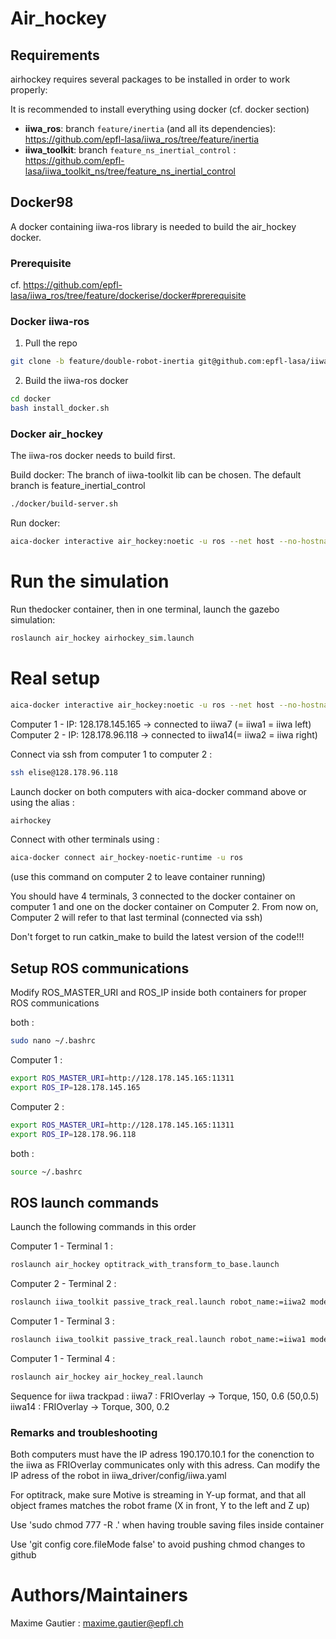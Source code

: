 # Air_hockey 

## Requirements
airhockey requires several packages to be installed in order to work properly:

It is recommended to install everything using docker (cf. docker section)

* **iiwa_ros**: branch `feature/inertia` (and all its dependencies): https://github.com/epfl-lasa/iiwa_ros/tree/feature/inertia
* **iiwa_toolkit**: branch `feature_ns_inertial_control` :  https://github.com/epfl-lasa/iiwa_toolkit_ns/tree/feature_ns_inertial_control

## Docker98

A docker containing iiwa-ros library is needed to build the air_hockey docker.

### Prerequisite

cf. https://github.com/epfl-lasa/iiwa_ros/tree/feature/dockerise/docker#prerequisite

### Docker iiwa-ros
1. Pull the repo 
```bash
git clone -b feature/double-robot-inertia git@github.com:epfl-lasa/iiwa_ros.git
```
    
2. Build the iiwa-ros docker
``` bash
cd docker
bash install_docker.sh
```

### Docker air_hockey
The iiwa-ros docker needs to build first.

Build docker:
The branch of iiwa-toolkit lib can be chosen. The default branch is feature_inertial_control
```bash
./docker/build-server.sh
```

Run docker:
``` bash 
aica-docker interactive air_hockey:noetic -u ros --net host --no-hostname -v /path_to_project/air_hockey:/home/ros/ros_ws/src/air_hockey --privileged
```

# Run the simulation

Run thedocker container, then in one terminal, launch the gazebo simulation:
``` bash
roslaunch air_hockey airhockey_sim.launch
```

# Real setup

``` bash 
aica-docker interactive air_hockey:noetic -u ros --net host --no-hostname -v /home/maxime/Documents/air_hockey:/home/ros/ros_ws/src/air_hockey --privileged
```

Computer 1 - IP: 128.178.145.165 -> connected to iiwa7 (= iiwa1 = iiwa left)
Computer 2 - IP: 128.178.96.118 -> connected to iiwa14(= iiwa2 = iiwa right)

Connect via ssh from computer 1 to computer 2 : 
```bash
ssh elise@128.178.96.118
```

Launch docker on both computers with aica-docker command above or using the alias :
```bash
airhockey
```

Connect with other terminals using : 
```bash
aica-docker connect air_hockey-noetic-runtime -u ros
```
(use this command on computer 2 to leave container running)

You should have 4 terminals, 3 connected to the docker container on computer 1 and one on the docker container on Computer 2. From now on, Computer 2 will refer to that last terminal (connected via ssh)

Don't forget to run catkin_make to build the latest version of the code!!!

## Setup ROS communications

Modify ROS_MASTER_URI and ROS_IP inside both containers for proper ROS communications

both : 
```bash
sudo nano ~/.bashrc
```
Computer 1 : 
```bash
export ROS_MASTER_URI=http://128.178.145.165:11311 
export ROS_IP=128.178.145.165
```
Computer 2 : 
```bash
export ROS_MASTER_URI=http://128.178.145.165:11311 
export ROS_IP=128.178.96.118
```
both : 
```bash
source ~/.bashrc
```
## ROS launch commands

Launch the following commands in this order

Computer 1 - Terminal 1 :
```bash
roslaunch air_hockey optitrack_with_transform_to_base.launch
```
Computer 2 - Terminal 2 :
```bash
roslaunch iiwa_toolkit passive_track_real.launch robot_name:=iiwa2 model:=14
```
Computer 1 - Terminal 3 :
```bash
roslaunch iiwa_toolkit passive_track_real.launch robot_name:=iiwa1 model:=7
```
Computer 1 - Terminal 4 :
```bash
roslaunch air_hockey air_hockey_real.launch
```

Sequence for iiwa trackpad :
iiwa7 : FRIOverlay -> Torque, 150, 0.6 (50,0.5)
iiwa14 : FRIOverlay -> Torque, 300, 0.2 

### Remarks and troubleshooting

Both computers must have the IP adress 190.170.10.1 for the conenction to the iiwa as FRIOverlay communicates only with this adress.
Can modify the IP adress of the robot in iiwa_driver/config/iiwa.yaml

For optitrack, make sure Motive is streaming in Y-up format, and that all object frames matches the robot frame (X in front, Y to the left and Z up)

Use 'sudo chmod 777 -R .' when having trouble saving files inside container 

Use 'git config core.fileMode false' to avoid pushing chmod changes to github


# Authors/Maintainers 

Maxime Gautier : maxime.gautier@epfl.ch
